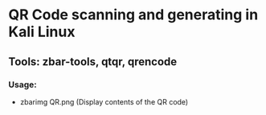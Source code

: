 # QR Code scanning and generating in Kali Linux

## Tools: zbar-tools, qtqr, qrencode

### Usage:

 - zbarimg QR.png (Display contents of the QR code)
